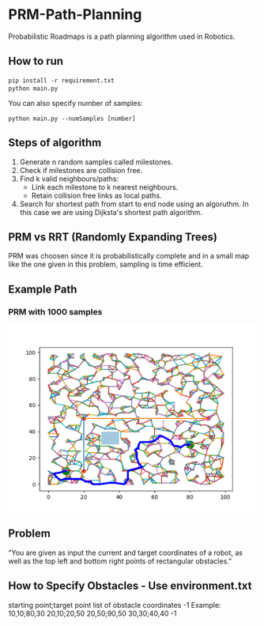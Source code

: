# PRM-Path-Planning
Probabilistic Roadmaps is a path planning algorithm used in Robotics.

## How to run
```
pip install -r requirement.txt
python main.py
```

You can also specify number of samples:
```
python main.py --numSamples [number]
```

## Steps of algorithm
1. Generate n random samples called milestones.
2. Check if milestones are collision free.
3. Find k valid neighbours/paths:
   - Link each milestone to k nearest neighbours.
   - Retain collision free links as local paths.
4. Search for shortest path from start to end node using an algoruthm. In this case we are using Dijksta's shortest path algorithm.

## PRM vs RRT (Randomly Expanding Trees)
PRM was choosen since it is probabilistically complete and in a small map like the one given in this problem, sampling is time efficient.

## Example Path
### PRM with 1000 samples
![PRM_1000](1000_samples.png)

## Problem
"You are given as input the current and target coordinates of a robot, as well as the top left and bottom right points of rectangular obstacles."

## How to Specify Obstacles - Use environment.txt
starting point;target point
list of obstacle coordinates
-1
Example:
10,10;80,30
20,10;20,50
20,50;90,50
30,30;40,40
-1